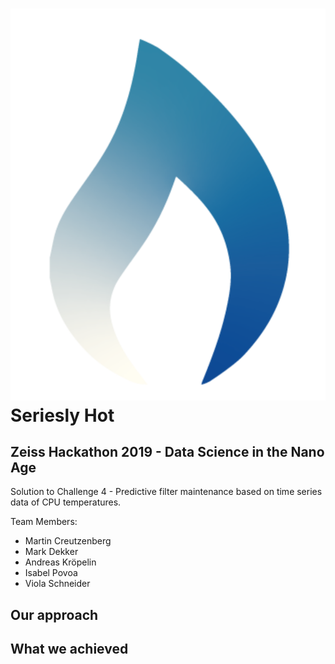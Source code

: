 # ![alt text](logo.png "Logo Title Text 1") Seriesly Hot 
## Zeiss Hackathon 2019 - Data Science in the Nano Age

Solution to Challenge 4 - Predictive filter maintenance based on time series data of CPU temperatures.

Team Members:
 - Martin Creutzenberg
 - Mark Dekker
 - Andreas Kröpelin
 - Isabel Povoa
 - Viola Schneider

## Our approach



## What we achieved


